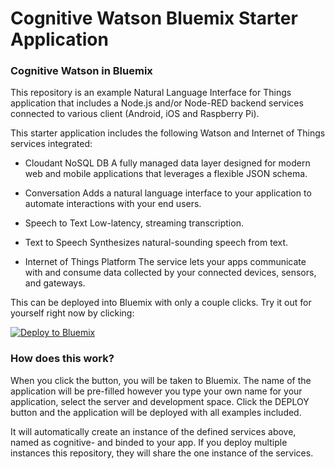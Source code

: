 Cognitive Watson Bluemix Starter Application
======================================

### Cognitive Watson in Bluemix

This repository is an example Natural Language Interface for Things application that includes a Node.js and/or Node-RED backend services connected to various client (Android, iOS and Raspberry Pi).

This starter application includes the following Watson and Internet of Things services integrated:

- Cloudant NoSQL DB
A fully managed data layer designed for modern web and mobile applications that leverages a flexible JSON schema.

- Conversation
Adds a natural language interface to your application to automate interactions with your end users.

- Speech to Text
Low-latency, streaming transcription.

- Text to Speech
Synthesizes natural-sounding speech from text.

- Internet of Things Platform
The service lets your apps communicate with and consume data collected by your connected devices, sensors, and gateways.

This can be deployed into Bluemix with only a couple clicks. Try it out for yourself right now by clicking:

[![Deploy to Bluemix](https://bluemix.net/deploy/button.png)](https://bluemix.net/deploy?repository=https://github.com/vincebhleo/cognitive-bluemix-starter.git)

### How does this work?

When you click the button, you will be taken to Bluemix. The name of the application will be pre-filled however you type your own name for your application, select the server and development space. Click the DEPLOY button and the application will be deployed with all examples included.

It will automatically create an instance of the defined services above, named as cognitive-<Service Name> and binded to your app. If you deploy multiple instances this repository, they will share the one instance of the services.
